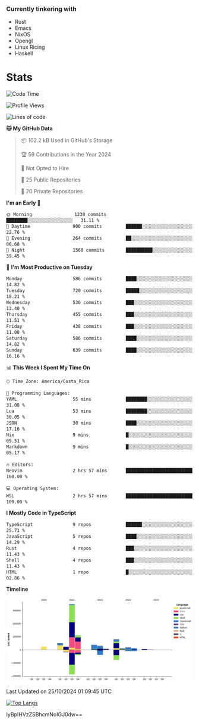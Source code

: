 ### Currently tinkering with
 - Rust
 - Emacs
 - NixOS
 - Opengl
 - Linux Ricing
 - Haskell

# Stats
<!--START_SECTION:waka-->
![Code Time](http://img.shields.io/badge/Code%20Time-921%20hrs%2042%20mins-blue)

![Profile Views](http://img.shields.io/badge/Profile%20Views-0-blue)

![Lines of code](https://img.shields.io/badge/From%20Hello%20World%20I%27ve%20Written-757.5%20thousand%20lines%20of%20code-blue)

**🐱 My GitHub Data** 

> 📦 102.2 kB Used in GitHub's Storage 
 > 
> 🏆 59 Contributions in the Year 2024
 > 
> 🚫 Not Opted to Hire
 > 
> 📜 25 Public Repositories 
 > 
> 🔑 20 Private Repositories 
 > 
**I'm an Early 🐤** 

```text
🌞 Morning                1230 commits        ████████░░░░░░░░░░░░░░░░░   31.11 % 
🌆 Daytime                900 commits         ██████░░░░░░░░░░░░░░░░░░░   22.76 % 
🌃 Evening                264 commits         ██░░░░░░░░░░░░░░░░░░░░░░░   06.68 % 
🌙 Night                  1560 commits        ██████████░░░░░░░░░░░░░░░   39.45 % 
```
📅 **I'm Most Productive on Tuesday** 

```text
Monday                   586 commits         ████░░░░░░░░░░░░░░░░░░░░░   14.82 % 
Tuesday                  720 commits         █████░░░░░░░░░░░░░░░░░░░░   18.21 % 
Wednesday                530 commits         ███░░░░░░░░░░░░░░░░░░░░░░   13.40 % 
Thursday                 455 commits         ███░░░░░░░░░░░░░░░░░░░░░░   11.51 % 
Friday                   438 commits         ███░░░░░░░░░░░░░░░░░░░░░░   11.08 % 
Saturday                 586 commits         ████░░░░░░░░░░░░░░░░░░░░░   14.82 % 
Sunday                   639 commits         ████░░░░░░░░░░░░░░░░░░░░░   16.16 % 
```


📊 **This Week I Spent My Time On** 

```text
🕑︎ Time Zone: America/Costa_Rica

💬 Programming Languages: 
YAML                     55 mins             ████████░░░░░░░░░░░░░░░░░   31.08 % 
Lua                      53 mins             ████████░░░░░░░░░░░░░░░░░   30.05 % 
JSON                     30 mins             ████░░░░░░░░░░░░░░░░░░░░░   17.16 % 
Nix                      9 mins              █░░░░░░░░░░░░░░░░░░░░░░░░   05.51 % 
Markdown                 9 mins              █░░░░░░░░░░░░░░░░░░░░░░░░   05.17 % 

🔥 Editors: 
Neovim                   2 hrs 57 mins       █████████████████████████   100.00 % 

💻 Operating System: 
WSL                      2 hrs 57 mins       █████████████████████████   100.00 % 
```

**I Mostly Code in TypeScript** 

```text
TypeScript               9 repos             ██████░░░░░░░░░░░░░░░░░░░   25.71 % 
JavaScript               5 repos             ████░░░░░░░░░░░░░░░░░░░░░   14.29 % 
Rust                     4 repos             ███░░░░░░░░░░░░░░░░░░░░░░   11.43 % 
Shell                    4 repos             ███░░░░░░░░░░░░░░░░░░░░░░   11.43 % 
HTML                     1 repo              █░░░░░░░░░░░░░░░░░░░░░░░░   02.86 % 
```



**Timeline**

![Lines of Code chart](https://raw.githubusercontent.com/PandeCode/PandeCode/main/assets/bar_graph.png)


 Last Updated on 25/10/2024 01:09:45 UTC
<!--END_SECTION:waka-->
<!-- 
[![PandeCode's GitHub stats](https://github-readme-stats.vercel.app/api?username=PandeCode&theme=dracula&hide_border=true&show_icons=true)](https://github.com/anuraghazra/github-readme-stats)
-->
[![Top Langs](https://github-readme-stats.vercel.app/api/top-langs/?username=PandeCode&layout=compact&theme=dracula&hide_border=true)](https://github.com/anuraghazra/github-readme-stats)

IyBpIHVzZSBhcmNoIGJ0dw==
